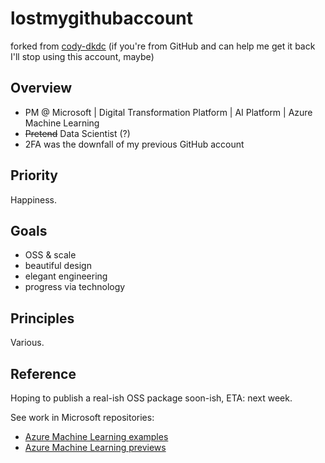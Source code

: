 # lostmygithubaccount

forked from [cody-dkdc](https://github.com/cody-dkdc) (if you're from GitHub and can help me get it back I'll stop using this account, maybe)

## Overview

- PM @ Microsoft | Digital Transformation Platform | AI Platform | Azure Machine Learning
- ~~Pretend~~ Data Scientist (?)
- 2FA was the downfall of my previous GitHub account

## Priority

Happiness.

## Goals

- OSS & scale
- beautiful design
- elegant engineering
- progress via technology

## Principles

Various.

## Reference

Hoping to publish a real-ish OSS package soon-ish, ETA: next week. 

See work in Microsoft repositories:

- [Azure Machine Learning examples](https://github.com/Azure/azureml-examples)
- [Azure Machine Learning previews](https://github.com/Azure/azureml-previews)
